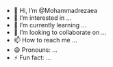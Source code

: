- 👋 Hi, I’m @Mohammadrezaea
- 👀 I’m interested in ...
- 🌱 I’m currently learning ...
- 💞️ I’m looking to collaborate on ...
- 📫 How to reach me ...
- 😄 Pronouns: ...
- ⚡ Fun fact: ...

<!---
Mohammadrezaea/Mohammadrezaea is a ✨ special ✨ repository because its `README.md` (this file) appears on your GitHub profile.
You can click the Preview link to take a look at your changes.
--->
